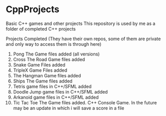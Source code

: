 # CppProjects
Basic C++ games and other projects 
This repository is used by me as a folder of completed C++ projects

Projects Completed (They have their own repos, some of them are private and only way to access them is through here)
1. Pong The Game files added (all versions)
2. Cross The Road Game files added
3. Snake Game Files added
4. TripleX Game Files added
4. The Hangman Game files added
5. Ships The Game files added
6. Tetris game files in C++/SFML added
7. Doodle Jump game files in C++/SFML added
8. Arkanoid game files in C++/SFML added
9. Tic Tac Toe The Game files added. C++ Console Game. In the future may be an update in which i will save a score in a file
